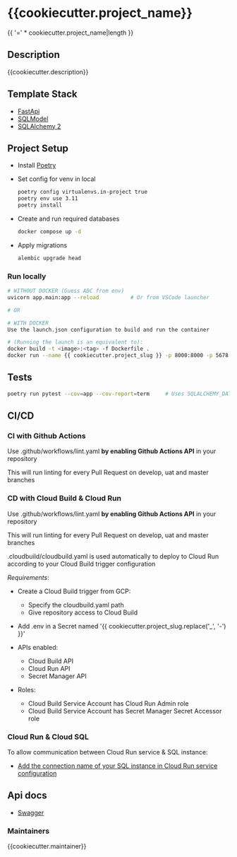 # {{cookiecutter.project_name}}

{{ '=' * cookiecutter.project_name|length }}

## Description

{{cookiecutter.description}}

## Template Stack

- [FastApi](https://fastapi.tiangolo.com/)
- [SQLModel](https://sqlmodel.tiangolo.com/)
- [SQLAlchemy 2](https://docs.sqlalchemy.org/en/20/)

## Project Setup

- Install [Poetry](https://python-poetry.org/docs/)

- Set config for venv in local

  ```sh
  poetry config virtualenvs.in-project true
  poetry env use 3.11
  poetry install
  ```

- Create and run required databases

  ```bash
  docker compose up -d
  ```

- Apply migrations

  ```sh
  alembic upgrade head
  ```

### Run locally

```sh
# WITHOUT DOCKER (Guess ADC from env)
uvicorn app.main:app --reload          # Or from VSCode launcher

# OR

# WITH DOCKER
Use the launch.json configuration to build and run the container

# (Running the launch is an equivalent to):
docker build -t <image>:<tag> -f Dockerfile .
docker run --name {{ cookiecutter.project_slug }} -p 8000:8000 -p 5678:5678 -v "$HOME/.config/gcloud/application_default_credentials.json":/gcp/creds.json --env GOOGLE_APPLICATION_CREDENTIALS=/gcp/creds.json --env GCLOUD_PROJECT=<gcp_project_id> <image>:<tag>

```

## Tests

```sh
poetry run pytest --cov=app --cov-report=term     # Uses SQLALCHEMY_DATABASE_URI in pyproject.toml
```

## CI/CD

### CI with Github Actions

Use .github/workflows/lint.yaml **by enabling Github Actions API** in your repository

This will run linting for every Pull Request on develop, uat and master branches

### CD with Cloud Build & Cloud Run

Use .github/workflows/lint.yaml **by enabling Github Actions API** in your repository

This will run linting for every Pull Request on develop, uat and master branches

.cloudbuild/cloudbuild.yaml is used automatically to deploy to Cloud Run according to your Cloud Build trigger configuration

*Requirements*:

- Create a Cloud Build trigger from GCP:
  - Specify the cloudbuild.yaml path
  - Give repository access to Cloud Build

- Add .env in a Secret named '{{ cookiecutter.project_slug.replace('_', '-') }}'

- APIs enabled:

  - Cloud Build API
  - Cloud Run API
  - Secret Manager API

- Roles:

  - Cloud Build Service Account has Cloud Run Admin role
  - Cloud Build Service Account has Secret Manager Secret Accessor role

### Cloud Run & Cloud SQL

To allow communication between Cloud Run service & SQL instance:

- [Add the connection name of your SQL instance in Cloud Run service configuration](https://cloud.google.com/sql/docs/postgres/connect-run#configure)

## Api docs

- [Swagger](http://localhost:8000/api/docs)

### Maintainers

{{cookiecutter.maintainer}}

